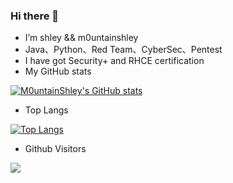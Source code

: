 ### Hi there 👋

<!--
**M0untainShley/m0untainshley** is a ✨ _special_ ✨ repository because its `README.md` (this file) appears on your GitHub profile.

Here are some ideas to get you started:

- 🔭 I’m currently working on ...
- 🌱 I’m currently learning ...
- 👯 I’m looking to collaborate on ...
- 🤔 I’m looking for help with ...
- 💬 Ask me about ...
- 📫 How to reach me: ...
- 😄 Pronouns: ...
- ⚡ Fun fact: ...
-->

- I’m shley && m0untainshley
- Java、Python、Red Team、CyberSec、Pentest
- I have got Security+ and RHCE certification
- My GitHub stats

[![M0untainShley's GitHub stats](https://github-readme-stats.vercel.app/api?username=M0untainShley&theme=blueberry)](https://github.com/anuraghazra/github-readme-stats)
- Top Langs

[![Top Langs](https://github-readme-stats.vercel.app/api/top-langs/?username=M0untainShley)](https://github.com/anuraghazra/github-readme-stats)
- Github Visitors

![](https://api.visitorbadge.io/api/VisitorHit?user=M0untainShley&countColor=%237B1E7A)
